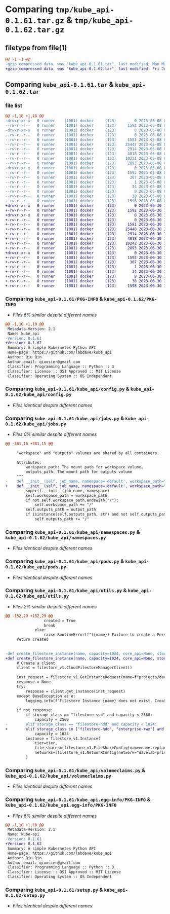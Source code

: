 # Comparing `tmp/kube_api-0.1.61.tar.gz` & `tmp/kube_api-0.1.62.tar.gz`

## filetype from file(1)

```diff
@@ -1 +1 @@
-gzip compressed data, was "kube_api-0.1.61.tar", last modified: Mon May  8 01:20:14 2023, max compression
+gzip compressed data, was "kube_api-0.1.62.tar", last modified: Fri Jun 30 18:53:08 2023, max compression
```

## Comparing `kube_api-0.1.61.tar` & `kube_api-0.1.62.tar`

### file list

```diff
@@ -1,18 +1,18 @@
-drwxr-xr-x   0 runner    (1001) docker     (123)        0 2023-05-08 01:20:14.472102 kube_api-0.1.61/
--rw-r--r--   0 runner    (1001) docker     (123)     1592 2023-05-08 01:20:14.472102 kube_api-0.1.61/PKG-INFO
-drwxr-xr-x   0 runner    (1001) docker     (123)        0 2023-05-08 01:20:14.472102 kube_api-0.1.61/kube_api/
--rw-r--r--   0 runner    (1001) docker     (123)        0 2023-05-08 01:20:04.000000 kube_api-0.1.61/kube_api/__init__.py
--rw-r--r--   0 runner    (1001) docker     (123)     1581 2023-05-08 01:20:04.000000 kube_api-0.1.61/kube_api/config.py
--rw-r--r--   0 runner    (1001) docker     (123)    25447 2023-05-08 01:20:04.000000 kube_api-0.1.61/kube_api/jobs.py
--rw-r--r--   0 runner    (1001) docker     (123)     2914 2023-05-08 01:20:04.000000 kube_api-0.1.61/kube_api/namespaces.py
--rw-r--r--   0 runner    (1001) docker     (123)     4018 2023-05-08 01:20:04.000000 kube_api-0.1.61/kube_api/pods.py
--rw-r--r--   0 runner    (1001) docker     (123)    10221 2023-05-08 01:20:04.000000 kube_api-0.1.61/kube_api/utils.py
--rw-r--r--   0 runner    (1001) docker     (123)     2893 2023-05-08 01:20:04.000000 kube_api-0.1.61/kube_api/volumeclaims.py
-drwxr-xr-x   0 runner    (1001) docker     (123)        0 2023-05-08 01:20:14.472102 kube_api-0.1.61/kube_api.egg-info/
--rw-r--r--   0 runner    (1001) docker     (123)     1592 2023-05-08 01:20:14.000000 kube_api-0.1.61/kube_api.egg-info/PKG-INFO
--rw-r--r--   0 runner    (1001) docker     (123)      307 2023-05-08 01:20:14.000000 kube_api-0.1.61/kube_api.egg-info/SOURCES.txt
--rw-r--r--   0 runner    (1001) docker     (123)        1 2023-05-08 01:20:14.000000 kube_api-0.1.61/kube_api.egg-info/dependency_links.txt
--rw-r--r--   0 runner    (1001) docker     (123)       34 2023-05-08 01:20:14.000000 kube_api-0.1.61/kube_api.egg-info/requires.txt
--rw-r--r--   0 runner    (1001) docker     (123)        9 2023-05-08 01:20:14.000000 kube_api-0.1.61/kube_api.egg-info/top_level.txt
--rw-r--r--   0 runner    (1001) docker     (123)       38 2023-05-08 01:20:14.472102 kube_api-0.1.61/setup.cfg
--rw-r--r--   0 runner    (1001) docker     (123)     1598 2023-05-08 01:20:04.000000 kube_api-0.1.61/setup.py
+drwxr-xr-x   0 runner    (1001) docker     (123)        0 2023-06-30 18:53:08.650362 kube_api-0.1.62/
+-rw-r--r--   0 runner    (1001) docker     (123)     1592 2023-06-30 18:53:08.650362 kube_api-0.1.62/PKG-INFO
+drwxr-xr-x   0 runner    (1001) docker     (123)        0 2023-06-30 18:53:08.650362 kube_api-0.1.62/kube_api/
+-rw-r--r--   0 runner    (1001) docker     (123)        0 2023-06-30 18:52:55.000000 kube_api-0.1.62/kube_api/__init__.py
+-rw-r--r--   0 runner    (1001) docker     (123)     1581 2023-06-30 18:52:55.000000 kube_api-0.1.62/kube_api/config.py
+-rw-r--r--   0 runner    (1001) docker     (123)    25448 2023-06-30 18:52:55.000000 kube_api-0.1.62/kube_api/jobs.py
+-rw-r--r--   0 runner    (1001) docker     (123)     2914 2023-06-30 18:52:55.000000 kube_api-0.1.62/kube_api/namespaces.py
+-rw-r--r--   0 runner    (1001) docker     (123)     4018 2023-06-30 18:52:55.000000 kube_api-0.1.62/kube_api/pods.py
+-rw-r--r--   0 runner    (1001) docker     (123)    10242 2023-06-30 18:52:55.000000 kube_api-0.1.62/kube_api/utils.py
+-rw-r--r--   0 runner    (1001) docker     (123)     2893 2023-06-30 18:52:55.000000 kube_api-0.1.62/kube_api/volumeclaims.py
+drwxr-xr-x   0 runner    (1001) docker     (123)        0 2023-06-30 18:53:08.650362 kube_api-0.1.62/kube_api.egg-info/
+-rw-r--r--   0 runner    (1001) docker     (123)     1592 2023-06-30 18:53:08.000000 kube_api-0.1.62/kube_api.egg-info/PKG-INFO
+-rw-r--r--   0 runner    (1001) docker     (123)      307 2023-06-30 18:53:08.000000 kube_api-0.1.62/kube_api.egg-info/SOURCES.txt
+-rw-r--r--   0 runner    (1001) docker     (123)        1 2023-06-30 18:53:08.000000 kube_api-0.1.62/kube_api.egg-info/dependency_links.txt
+-rw-r--r--   0 runner    (1001) docker     (123)       34 2023-06-30 18:53:08.000000 kube_api-0.1.62/kube_api.egg-info/requires.txt
+-rw-r--r--   0 runner    (1001) docker     (123)        9 2023-06-30 18:53:08.000000 kube_api-0.1.62/kube_api.egg-info/top_level.txt
+-rw-r--r--   0 runner    (1001) docker     (123)       38 2023-06-30 18:53:08.650362 kube_api-0.1.62/setup.cfg
+-rw-r--r--   0 runner    (1001) docker     (123)     1598 2023-06-30 18:52:55.000000 kube_api-0.1.62/setup.py
```

### Comparing `kube_api-0.1.61/PKG-INFO` & `kube_api-0.1.62/PKG-INFO`

 * *Files 6% similar despite different names*

```diff
@@ -1,10 +1,10 @@
 Metadata-Version: 2.1
 Name: kube_api
-Version: 0.1.61
+Version: 0.1.62
 Summary: A simple Kubernetes Python API
 Home-page: https://github.com/labdave/kube_api
 Author: Qiu Qin
 Author-email: qiuosier@gmail.com
 Classifier: Programming Language :: Python :: 3
 Classifier: License :: OSI Approved :: MIT License
 Classifier: Operating System :: OS Independent
```

### Comparing `kube_api-0.1.61/kube_api/config.py` & `kube_api-0.1.62/kube_api/config.py`

 * *Files identical despite different names*

### Comparing `kube_api-0.1.61/kube_api/jobs.py` & `kube_api-0.1.62/kube_api/jobs.py`

 * *Files 0% similar despite different names*

```diff
@@ -381,15 +381,15 @@
 
     "workspace" and "outputs" volumes are shared by all containers.
 
     Attributes:
         workspace_path: The mount path for workspace volume.
         outputs_path: The mount path for outputs volume
     """
-    def __init__(self, job_name, namespace='default', workspace_path="/workspace/", output_path=None, workspace_size="1", output_size="1", shared_claim_name=None, backoff_limit=0, shared_tier='filestore-hdd'):
+    def __init__(self, job_name, namespace='default', workspace_path="/workspace/", output_path=None, workspace_size="1", output_size="1", shared_claim_name=None, backoff_limit=0, shared_tier='enterprise-rwx'):
         super().__init__(job_name, namespace)
         self.workspace_path = workspace_path
         if not self.workspace_path.endswith("/"):
             self.workspace_path += "/"
         self.outputs_path = output_path
         if isinstance(self.outputs_path, str) and not self.outputs_path.endswith("/"):
             self.outputs_path += "/"
```

### Comparing `kube_api-0.1.61/kube_api/namespaces.py` & `kube_api-0.1.62/kube_api/namespaces.py`

 * *Files identical despite different names*

### Comparing `kube_api-0.1.61/kube_api/pods.py` & `kube_api-0.1.62/kube_api/pods.py`

 * *Files identical despite different names*

### Comparing `kube_api-0.1.61/kube_api/utils.py` & `kube_api-0.1.62/kube_api/utils.py`

 * *Files 2% similar despite different names*

```diff
@@ -152,29 +152,29 @@
                 created = True
                 break
             else:
                 raise RuntimeError(f"({name}) Failure to create a Persistent Volume on the cluster. Response: {str(pv_response)}")
     return created
 
 
-def create_filestore_instance(name, capacity=1024, core_api=None, storage_class="filestore-hdd", namespace="default", vol_name=None, vol_capacity=1024, vol_claim_name=None, tier=filestore_v1.Instance.Tier.BASIC_HDD):
+def create_filestore_instance(name, capacity=1024, core_api=None, storage_class="enterprise-rwx", namespace="default", vol_name=None, vol_capacity=1024, vol_claim_name=None, tier=filestore_v1.Instance.Tier.BASIC_HDD):
     # Create a client
     client = filestore_v1.CloudFilestoreManagerClient()
 
     inst_request = filestore_v1.GetInstanceRequest(name=f"projects/davelab-gcloud/locations/us-east1-b/instances/{name}")
     response = None
     try:
         response = client.get_instance(inst_request)
     except BaseException as e:
         logging.info(f"Filestore Instance {name} does not exist. Creating now.")
 
     if not response:
         if storage_class == "filestore-ssd" and capacity < 2560:
             capacity = 2560
-        elif storage_class == "filestore-hdd" and capacity < 1024:
+        elif storage_class in ["filestore-hdd", "enterprise-rwx"] and capacity < 1024:
             capacity = 1024
         instance = filestore_v1.Instance(
             tier=tier,
             file_shares=[filestore_v1.FileShareConfig(name=name.replace("-", "_"), capacity_gb=capacity)],
             networks=[filestore_v1.NetworkConfig(network="davelab-private")]
         )
```

### Comparing `kube_api-0.1.61/kube_api/volumeclaims.py` & `kube_api-0.1.62/kube_api/volumeclaims.py`

 * *Files identical despite different names*

### Comparing `kube_api-0.1.61/kube_api.egg-info/PKG-INFO` & `kube_api-0.1.62/kube_api.egg-info/PKG-INFO`

 * *Files 6% similar despite different names*

```diff
@@ -1,10 +1,10 @@
 Metadata-Version: 2.1
 Name: kube-api
-Version: 0.1.61
+Version: 0.1.62
 Summary: A simple Kubernetes Python API
 Home-page: https://github.com/labdave/kube_api
 Author: Qiu Qin
 Author-email: qiuosier@gmail.com
 Classifier: Programming Language :: Python :: 3
 Classifier: License :: OSI Approved :: MIT License
 Classifier: Operating System :: OS Independent
```

### Comparing `kube_api-0.1.61/setup.py` & `kube_api-0.1.62/setup.py`

 * *Files identical despite different names*

